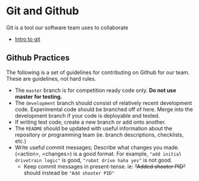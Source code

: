 # Git and Github

Git is a tool our software team uses to collaborate

- [Intro to git](version-control.md)

## Github Practices

The following is a set of guidelines for contributing on Github for our team. These are guidelines, not hard rules.

- The `master` branch is for competition ready code only. **Do not use master for testing.**
- The `development` branch should consist of relatively recent development code. Experimental code should be branched off of here. Merge into the development branch if your code is deployable and tested. 
- If writing test code, create a new branch or add onto another.
- The `README` should be updated with useful information about the repository or programming team (ie. branch descriptions, checklists, etc.)
- Write useful commit messages; Describe what changes you made. (<action\>, <changes\>) is a good format. For example,
`"add initial drivetrain logic"` is good, `"robot drive haha yes"` is not good.
    - Keep commit messages in present-tense. ie: ~~"Added shooter PID"~~ should instead be `"Add shooter PID"`
